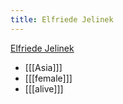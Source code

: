 ```yaml
---
title: Elfriede Jelinek
---
```


[Elfriede Jelinek]([https://wedge.ontomatica.io/Nobel-Prize-Winners_-_19-09-05/Wedge?q=facet_13:1/facet_18:1/facet_33:62&group=facet_18&index=1)

* [[[Asia]]]
* [[[female]]]
* [[[alive]]]

